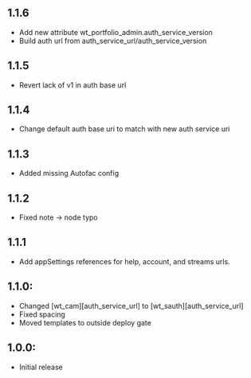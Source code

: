 ## 1.1.6
* Add new attribute wt_portfolio_admin.auth_service_version
* Build auth url from auth_service_url/auth_service_version
## 1.1.5
* Revert lack of v1 in auth base url

## 1.1.4
* Change default auth base uri to match with new auth service uri

## 1.1.3
* Added missing Autofac config

## 1.1.2
* Fixed note -> node typo

## 1.1.1
* Add appSettings references for help, account, and streams urls.

## 1.1.0:
* Changed [wt_cam][auth_service_url] to [wt_sauth][auth_service_url]
* Fixed spacing
* Moved templates to outside deploy gate

## 1.0.0:
* Initial release
